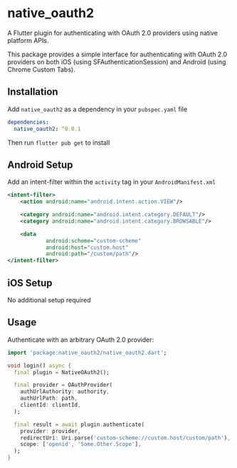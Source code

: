# native_oauth2

A Flutter plugin for authenticating with OAuth 2.0 providers using native platform APIs.

This package provides a simple interface for authenticating with OAuth 2.0 providers on both iOS (using SFAuthenticationSession) and Android (using Chrome Custom Tabs).


## Installation

Add `native_oauth2` as a dependency in your `pubspec.yaml` file

```yaml
dependencies:
  native_oauth2: ^0.0.1
```

Then run `flutter pub get` to install

## Android Setup

Add an intent-filter within the `activity` tag in your `AndroidManifest.xml`

```xml
<intent-filter>
    <action android:name="android.intent.action.VIEW"/>

    <category android:name="android.intent.category.DEFAULT"/>
    <category android:name="android.intent.category.BROWSABLE"/>

    <data
            android:scheme="custom-scheme"
            android:host="custom.host"
            android:path="/custom/path"/>
</intent-filter>
```

## iOS Setup
No additional setup required

## Usage

Authenticate with an arbitrary OAuth 2.0 provider:

```dart
import 'package:native_oauth2/native_oauth2.dart';

void login() async {
  final plugin = NativeOAuth2();

  final provider = OAuthProvider(
    authUrlAuthority: authority,
    authUrlPath: path,
    clientId: clientId,
  );

  final result = await plugin.authenticate(
    provider: provider,
    redirectUri: Uri.parse('custom-scheme://custom.host/custom/path'),
    scope: ['openid', 'Some.Other.Scope'],
  );
}
```